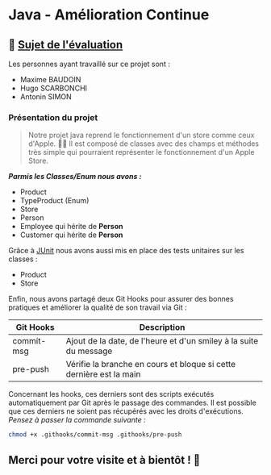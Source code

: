 # Java - Amélioration Continue
## 🔎 [Sujet de l'évaluation](https://docs.google.com/document/d/14JCQic_200O7LIuUEa7Cjutao78dINbZKudZx8auF-4/edit)

Les personnes ayant travaillé sur ce projet sont :
- Maxime BAUDOIN
- Hugo SCARBONCHI
- Antonin SIMON

### Présentation du projet

>Notre projet java reprend le fonctionnement d'un store comme ceux d'Apple.  🧑‍💻  Il est composé de classes avec des champs et méthodes très simple qui pourraient représenter le fonctionnement d'un Apple Store.

***Parmis les Classes/Enum nous avons :***
- Product
- TypeProduct (Enum)
- Store
- Person
- Employee qui hérite de **Person**
- Customer qui hérite de **Person**

Grâce à [JUnit](https://junit.org/junit5/) nous avons aussi mis en place des tests unitaires sur les classes : 
- Product
- Store

Enfin, nous avons partagé deux Git Hooks pour assurer des bonnes pratiques et améliorer la qualité de son travail via Git :

| Git Hooks | Description |
| ------ | ------ |
| commit-msg | Ajout de la date, de l'heure et d'un smiley à la suite du message |
| pre-push | Vérifie la branche en cours et bloque si cette dernière est la main |

Concernant les hooks, ces derniers sont des scripts exécutés automatiquement par Git après le passage des commandes.
Il est possible que ces derniers ne soient pas récupérés avec les droits d'exécutions.
*Pensez à passer la commande suivante :*
```sh
chmod +x .githooks/commit-msg .githooks/pre-push
```

## Merci pour votre visite et à bientôt ! 👋
